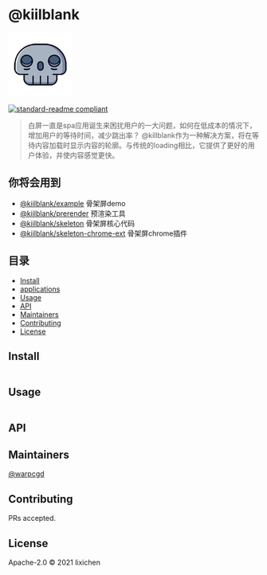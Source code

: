# @kiilblank

![banner](./128.png)

[![standard-readme compliant](https://img.shields.io/badge/standard--readme-OK-green.svg?style=flat-square)](https://github.com/RichardLitt/standard-readme)

> 白屏一直是spa应用诞生来困扰用户的一大问题，如何在低成本的情况下，增加用户的等待时间，减少跳出率？ @killblank作为一种解决方案，将在等待内容加载时显示内容的轮廓。与传统的loading相比，它提供了更好的用户体验，并使内容感觉更快。

## 你将会用到

- [@kiilblank/example]('./packages/example') 骨架屏demo
- [@kiilblank/prerender]('./packages/prerender') 预渲染工具
- [@kiilblank/skeleton]('./packages/skeleton')  骨架屏核心代码
- [@kiilblank/skeleton-chrome-ext]('./packages/skeleton-chrome-ext') 骨架屏chrome插件


## 目录

- [Install](#install)
- [applications](#applications)
- [Usage](#usage)
- [API](#api)
- [Maintainers](#maintainers)
- [Contributing](#contributing)
- [License](#license)


## Install

```
```

## Usage

```
```

## API

## Maintainers

[@warpcgd](https://github.com/warpcgd)

## Contributing

PRs accepted.


## License

Apache-2.0 © 2021 lixichen
